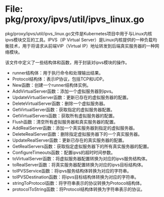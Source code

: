 # File: pkg/proxy/ipvs/util/ipvs_linux.go

pkg/proxy/ipvs/util/ipvs_linux.go文件是Kubernetes项目中用于与Linux内核ipvs模块交互的工具。IPVS（IP Virtual Server）是Linux内核提供的一种负载均衡技术，用于将请求从前端VIP（Virtual IP）地址转发到后端真实服务器的一种网络模块。

该文件中定义了一些结构体和函数，用于封装对ipvs模块的操作。

- runner结构体：用于执行命令和处理输出结果。
- Protocol结构体：表示IP协议，包括TCP和UDP。
- New函数：创建一个runner结构体实例。
- AddVirtualServer函数：添加一个虚拟服务器到ipvs。
- UpdateVirtualServer函数：更新已存在的虚拟服务器的配置。
- DeleteVirtualServer函数：删除一个虚拟服务器。
- GetVirtualServer函数：获取指定的虚拟服务器配置。
- GetVirtualServers函数：获取所有虚拟服务器的配置。
- Flush函数：清空所有虚拟服务器和真实服务器的配置。
- AddRealServer函数：添加一个真实服务器到指定的虚拟服务器。
- DeleteRealServer函数：删除指定虚拟服务器下的一个真实服务器。
- UpdateRealServer函数：更新已存在的真实服务器的配置。
- GetRealServers函数：获取指定虚拟服务器下的所有真实服务器的配置。
- ConfigureTimeouts函数：配置ipvs的超时时间参数。
- toVirtualServer函数：将虚拟服务器配置转换为对应的ipvs服务结构体。
- toRealServer函数：将真实服务器配置转换为对应的ipvs目标结构体。
- toIPVSService函数：将ipvs服务结构体转换为对应的字符串。
- toIPVSDestination函数：将ipvs目标结构体转换为对应的字符串。
- stringToProtocol函数：将字符串表示的协议转换为Protocol结构体。
- protocolToString函数：将Protocol结构体转换为字符串表示的协议。

